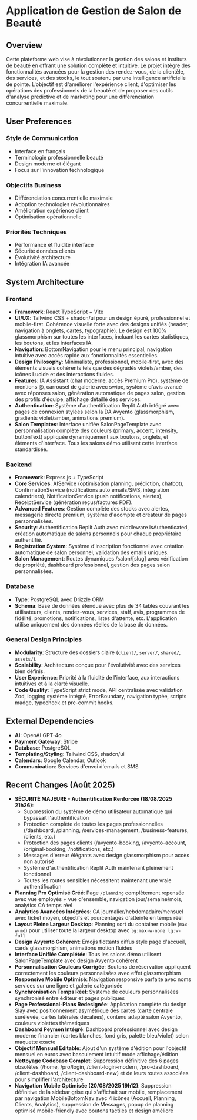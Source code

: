 # Application de Gestion de Salon de Beauté

## Overview
Cette plateforme web vise à révolutionner la gestion des salons et instituts de beauté en offrant une solution complète et intuitive. Le projet intègre des fonctionnalités avancées pour la gestion des rendez-vous, de la clientèle, des services, et des stocks, le tout soutenu par une intelligence artificielle de pointe. L'objectif est d'améliorer l'expérience client, d'optimiser les opérations des professionnels de la beauté et de proposer des outils d'analyse prédictive et de marketing pour une différenciation concurrentielle maximale.

## User Preferences
### Style de Communication
- Interface en français
- Terminologie professionnelle beauté
- Design moderne et élégant
- Focus sur l'innovation technologique

### Objectifs Business
- Différenciation concurrentielle maximale
- Adoption technologies révolutionnaires
- Amélioration expérience client
- Optimisation opérationnelle

### Priorités Techniques
- Performance et fluidité interface
- Sécurité données clients
- Évolutivité architecture
- Intégration IA avancée

## System Architecture

### Frontend
- **Framework**: React TypeScript + Vite
- **UI/UX**: Tailwind CSS + shadcn/ui pour un design épuré, professionnel et mobile-first. Cohérence visuelle forte avec des designs unifiés (header, navigation à onglets, cartes, typographie). Le design est 100% glassmorphism sur toutes les interfaces, incluant les cartes statistiques, les boutons, et les interfaces IA.
- **Navigation**: BottomNavigation pour le menu principal, navigation intuitive avec accès rapide aux fonctionnalités essentielles.
- **Design Philosophy**: Minimaliste, professionnel, mobile-first, avec des éléments visuels cohérents tels que des dégradés violets/amber, des icônes Lucide et des interactions fluides.
- **Features**: IA Assistant (chat moderne, accès Premium Pro), système de mentions @, carrousel de galerie avec swipe, système d'avis avancé avec réponses salon, génération automatique de pages salon, gestion des profils d'équipe, affichage détaillé des services.
- **Authentication**: Système d'authentification Replit Auth intégré avec pages de connexion stylées selon la DA Avyento (glassmorphism, gradients violet/amber, animations premium).
- **Salon Templates**: Interface unifiée SalonPageTemplate avec personnalisation complète des couleurs (primary, accent, intensity, buttonText) appliquée dynamiquement aux boutons, onglets, et éléments d'interface. Tous les salons démo utilisent cette interface standardisée.

### Backend
- **Framework**: Express.js + TypeScript
- **Core Services**: AIService (optimisation planning, prédiction, chatbot), ConfirmationService (notifications auto emails/SMS, intégration calendriers), NotificationService (push notifications, alertes), ReceiptService (génération reçus/factures PDF).
- **Advanced Features**: Gestion complète des stocks avec alertes, messagerie directe premium, système d'acompte et créateur de pages personnalisées.
- **Security**: Authentification Replit Auth avec middleware isAuthenticated, création automatique de salons personnels pour chaque propriétaire authentifié.
- **Registration System**: Système d'inscription fonctionnel avec création automatique de salon personnel, validation des emails uniques.
- **Salon Management**: Routes dynamiques /salon/[slug] avec vérification de propriété, dashboard professionnel, gestion des pages salon personnalisées.

### Database
- **Type**: PostgreSQL avec Drizzle ORM
- **Schema**: Base de données étendue avec plus de 34 tables couvrant les utilisateurs, clients, rendez-vous, services, staff, avis, programmes de fidélité, promotions, notifications, listes d'attente, etc. L'application utilise uniquement des données réelles de la base de données.

### General Design Principles
- **Modularity**: Structure des dossiers claire (`client/`, `server/`, `shared/`, `assets/`).
- **Scalability**: Architecture conçue pour l'évolutivité avec des services bien définis.
- **User Experience**: Priorité à la fluidité de l'interface, aux interactions intuitives et à la clarté visuelle.
- **Code Quality**: TypeScript strict mode, API centralisée avec validation Zod, logging système intégré, ErrorBoundary, navigation typée, scripts madge, typecheck et pre-commit hooks.

## External Dependencies
- **AI**: OpenAI GPT-4o
- **Payment Gateway**: Stripe
- **Database**: PostgreSQL
- **Templating/Styling**: Tailwind CSS, shadcn/ui
- **Calendars**: Google Calendar, Outlook
- **Communication**: Services d'envoi d'emails et SMS

## Recent Changes (Août 2025)
- **SÉCURITÉ MAJEURE - Authentification Renforcée (18/08/2025 21h26)**:
  * Suppression du système de démo utilisateur automatique qui bypassait l'authentification
  * Protection complète de toutes les pages professionnelles (/dashboard, /planning, /services-management, /business-features, /clients, etc.)
  * Protection des pages clients (/avyento-booking, /avyento-account, /original-booking, /notifications, etc.)
  * Messages d'erreur élégants avec design glassmorphism pour accès non autorisé
  * Système d'authentification Replit Auth maintenant pleinement fonctionnel
  * Toutes les routes sensibles nécessitent maintenant une vraie authentification
- **Planning Pro Optimisé Créé**: Page `/planning` complètement repensée avec vue employés + vue d'ensemble, navigation jour/semaine/mois, analytics CA temps réel
- **Analytics Avancées Intégrées**: CA journalier/hebdomadaire/mensuel avec ticket moyen, objectifs et pourcentages d'atteinte en temps réel
- **Layout Pleine Largeur Desktop**: Planning sort du container mobile (`max-w-md`) pour utiliser toute la largeur desktop avec `lg:max-w-none lg:w-full`
- **Design Avyento Cohérent**: Émojis flottants diffus style page d'accueil, cards glassmorphism, animations motion fluides
- **Interface Unifiée Complétée**: Tous les salons démo utilisent SalonPageTemplate avec design Avyento cohérent
- **Personnalisation Couleurs Corrigée**: Boutons de réservation appliquent correctement les couleurs personnalisées avec effet glassmorphism
- **Responsive Mobile Optimisé**: Navigation responsive parfaite avec noms services sur une ligne et galerie catégorisée
- **Synchronisation Temps Réel**: Système de couleurs personnalisées synchronisé entre éditeur et pages publiques
- **Page Professional-Plans Redesignée**: Application complète du design Slay avec positionnement asymétrique des cartes (carte centrale surélevée, cartes latérales décalées), contenu adapté salon Avyento, couleurs violettes thématiques
- **Dashboard Peymen Intégré**: Dashboard professionnel avec design moderne financier (cartes blanches, fond gris, palette bleu/violet) selon maquette exacte
- **Objectif Mensuel Éditable**: Ajout d'un système d'édition pour l'objectif mensuel en euros avec basculement intuitif mode affichage/édition
- **Nettoyage Codebase Complet**: Suppression définitive des 6 pages obsolètes (/home, /pro/login, /client-login-modern, /pro-dashboard, /client-dashboard, /client-dashboard-new) et de leurs routes associées pour simplifier l'architecture
- **Navigation Mobile Optimisée (20/08/2025 19h12)**: Suppression définitive de la sidebar grise qui s'affichait sur mobile, remplacement par navigation MobileBottomNav avec 4 icônes (Accueil, Planning, Clients, Analytics), suppression de Messages, popup de planning optimisé mobile-friendly avec boutons tactiles et design amélioré